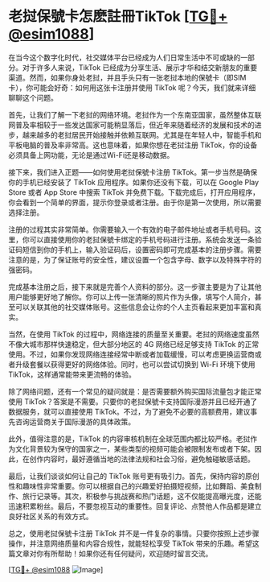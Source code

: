 # 老挝保號卡怎麽註冊TikTok [[TG💪+ @esim1088](https://t.me/s/esim1088)]

在当今这个数字化时代，社交媒体平台已经成为人们日常生活中不可或缺的一部分。对于许多人来说，TikTok 已经成为分享生活、展示才华和结交新朋友的重要渠道。然而，如果你身处老挝，并且手头只有一张老挝本地的保號卡（即SIM卡），你可能会好奇：如何用这张卡注册并使用 TikTok 呢？今天，我们就来详细聊聊这个问题。

首先，让我们了解一下老挝的网络环境。老挝作为一个东南亚国家，虽然整体互联网普及率相较于一些发达国家可能稍显落后，但近年来随着经济的发展和技术的进步，越来越多的老挝居民开始接触并依赖互联网。尤其是在年轻人中，智能手机和平板电脑的普及率非常高。这也意味着，如果你想在老挝注册 TikTok，你的设备必须具备上网功能，无论是通过Wi-Fi还是移动数据。

接下来，我们进入正题——如何使用老挝保號卡注册 TikTok。第一步当然是确保你的手机已经安装了 TikTok 应用程序。如果你还没有下载，可以在 Google Play Store 或者 App Store 中搜索 TikTok 并免费下载。下载完成后，打开应用程序，你会看到一个简单的界面，提示你登录或者注册。由于你是第一次使用，所以需要选择注册。

注册的过程其实非常简单。你需要输入一个有效的电子邮件地址或者手机号码。这里，你可以直接使用你的老挝保號卡绑定的手机号码进行注册。系统会发送一条验证码短信到你的手机上，输入验证码后，设置密码即可完成基本的注册步骤。需要注意的是，为了保证账号的安全性，建议设置一个包含字母、数字以及特殊字符的强密码。

完成基本注册之后，接下来就是完善个人资料的部分。这一步骤主要是为了让其他用户能够更好地了解你。你可以上传一张清晰的照片作为头像，填写个人简介，甚至可以关联其他的社交媒体账号。这些信息会让你的个人主页看起来更加丰富和真实。

当然，在使用 TikTok 的过程中，网络连接的质量至关重要。老挝的网络速度虽然不像大城市那样快速稳定，但大部分地区的 4G 网络已经足够支持 TikTok 的正常使用。不过，如果你发现网络连接经常中断或者加载缓慢，可以考虑更换运营商或者升级套餐以获得更好的网络体验。同时，也可以尝试切换到 Wi-Fi 环境下使用 TikTok，这样通常能带来更流畅的体验。

除了网络问题，还有一个常见的疑问就是：是否需要额外购买国际流量包才能正常使用 TikTok？答案是不需要。只要你的老挝保號卡支持国际漫游并且已经开通了数据服务，就可以直接使用 TikTok。不过，为了避免不必要的高额费用，建议事先咨询运营商关于国际漫游的具体政策。

此外，值得注意的是，TikTok 的内容审核机制在全球范围内都比较严格。老挝作为文化背景较为保守的国家之一，某些类型的视频可能会被限制发布或者下架。因此，在创作内容时，最好遵循当地的法律法规和社会习俗，避免触碰敏感话题。

最后，让我们谈谈如何让自己的 TikTok 账号更有吸引力。首先，保持内容的原创性和趣味性非常重要。你可以根据自己的兴趣爱好拍摄短视频，比如舞蹈、美食制作、旅行记录等。其次，积极参与挑战赛和热门话题，这不仅能提高曝光度，还能迅速积累粉丝。最后，不要忽视互动的重要性。回复评论、点赞他人作品都是建立良好社区关系的有效方式。

总之，使用老挝保號卡注册 TikTok 并不是一件复杂的事情。只要你按照上述步骤操作，并注意网络质量和内容合规性，就能轻松享受 TikTok 带来的乐趣。希望这篇文章对你有所帮助！如果你还有任何疑问，欢迎随时留言交流。

[[TG💪+ @esim1088](https://t.me/s/esim1088) ![Image](https://i.postimg.cc/4NQfJmqS/Snipaste-2025-05-13-00-14-12.png)]